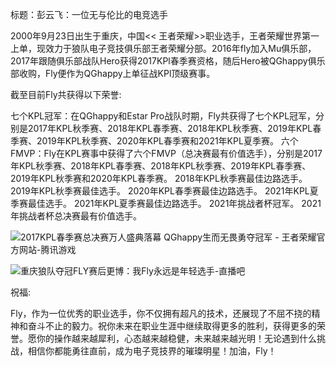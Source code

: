  标题：彭云飞：一位无与伦比的电竞选手

2000年9月23日出生于重庆，中国<< 王者荣耀>>职业选手，王者荣耀世界第一上单，现效力于狼队电子竞技俱乐部王者荣耀分部。2016年fly加入Mu俱乐部，2017年跟随俱乐部战队Hero获得2017KPl春季赛资格，随后Hero被QGhappy俱乐部收购，Fly便作为QGhappy上单征战KPl顶级赛事。

截至目前Fly共获得以下荣誉:

七个KPL冠军：在QGhappy和Estar Pro战队时期，Fly共获得了七个KPL冠军，分别是2017年KPL秋季赛、2018年KPL春季赛、2018年KPL秋季赛、2019年KPL春季赛、2019年KPL秋季赛、2020年KPL春季赛和2021年KPL夏季赛。
六个FMVP：Fly在KPL赛事中获得了六个FMVP（总决赛最有价值选手），分别是2017年KPL秋季赛、2018年KPL春季赛、2018年KPL秋季赛、2019年KPL春季赛、2019年KPL秋季赛和2020年KPL春季赛。
2018年KPL秋季赛最佳边路选手。
2019年KPL秋季赛最佳选手。
2020年KPL春季赛最佳边路选手。
2021年KPL夏季赛最佳选手。
2021年KPL夏季赛最佳边路选手。
2021年挑战者杯冠军。
2021年挑战者杯总决赛最有价值选手。

![2017KPL春季赛总决赛万人盛典落幕 QGhappy生而无畏勇夺冠军 - 王者荣耀官方网站-腾讯游戏](https://itea-cdn.qq.com/file/editor/20170709/1.1499535769.afbb0d437d8415352f0582a9921b35ef.png)

![重庆狼队夺冠FLY赛后更博：我Fly永远是年轻选手-直播吧](https://tse2-mm.cn.bing.net/th/id/OIP-C.TbBOmFSQseEI7nBuaT4_UgHaLF?rs=1&pid=ImgDetMain)

祝福:

Fly，作为一位优秀的职业选手，你不仅拥有超凡的技术，还展现了不屈不挠的精神和奋斗不止的毅力。祝你未来在职业生涯中继续取得更多的胜利，获得更多的荣誉。愿你的操作越来越犀利，心态越来越稳健，未来越来越光明！无论遇到什么挑战，相信你都能勇往直前，成为电子竞技界的璀璨明星！加油，Fly！